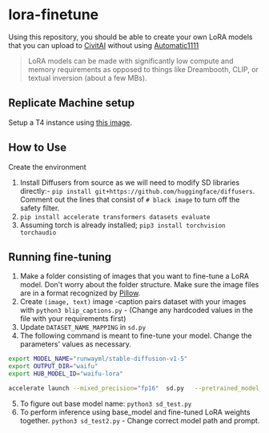 # lora-finetune

Using this repository, you should be able to create your own LoRA models that you can upload to [CivitAI](https://civitai.com/) without using [Automatic1111](https://github.com/AUTOMATIC1111/stable-diffusion-webui)

> LoRA models can be made with significantly low compute and memory requirements as opposed to things like Dreambooth, CLIP, or textual inversion (about a few MBs).

## Replicate Machine setup

Setup a T4 instance using [this image](https://cloud.google.com/deep-learning-vm/docs/pytorch_start_instance#creating_a_pytorch_instance_from_the).

## How to Use

Create the environment

1. Install Diffusers from source as we will need to modify SD libraries directly:- `pip install git+https://github.com/huggingface/diffusers`. Comment out the lines that consist of `# black image` to turn off the safety filter.
2. `pip install accelerate transformers datasets evaluate`
3. Assuming torch is already installed; `pip3 install torchvision torchaudio`

## Running fine-tuning

1. Make a folder consisting of images that you want to fine-tune a LoRA model. Don't worry about the folder structure. Make sure the image files are in a format recognized by [Pillow](https://pypi.org/project/Pillow/).
2. Create `(image, text)` image -caption pairs dataset with your images with `python3 blip_captions.py` - (Change any hardcoded values in the file with your requirements first)
3. Update `DATASET_NAME_MAPPING` in `sd.py`
4. The following command is meant to fine-tune your model. Change the parameters' values as necessary.
```bash
export MODEL_NAME="runwayml/stable-diffusion-v1-5"
export OUTPUT_DIR="waifu"
export HUB_MODEL_ID="waifu-lora"

accelerate launch --mixed_precision="fp16"  sd.py   --pretrained_model_name_or_path=$MODEL_NAME   --dataset_name=$DATASET_NAME   --dataloader_num_workers=8   --resolution=512 --center_crop --random_flip   --train_batch_size=1   --gradient_accumulation_steps=4   --max_train_steps=15000   --learning_rate=1e-04   --max_grad_norm=1   --lr_scheduler="cosine" --lr_warmup_steps=0   --output_dir=${OUTPUT_DIR}   --push_to_hub   --hub_model_id=${HUB_MODEL_ID}  --checkpointing_steps=500   --validation_prompt="a woman wearing red lipstick with black hair" --train_data_dir="waifu_dataset"  --seed=1337
```
5. To figure out base model name: `python3 sd_test.py`
6. To perform inference using base_model and fine-tuned LoRA weights together. `python3 sd_test2.py` - Change correct model path and prompt.
